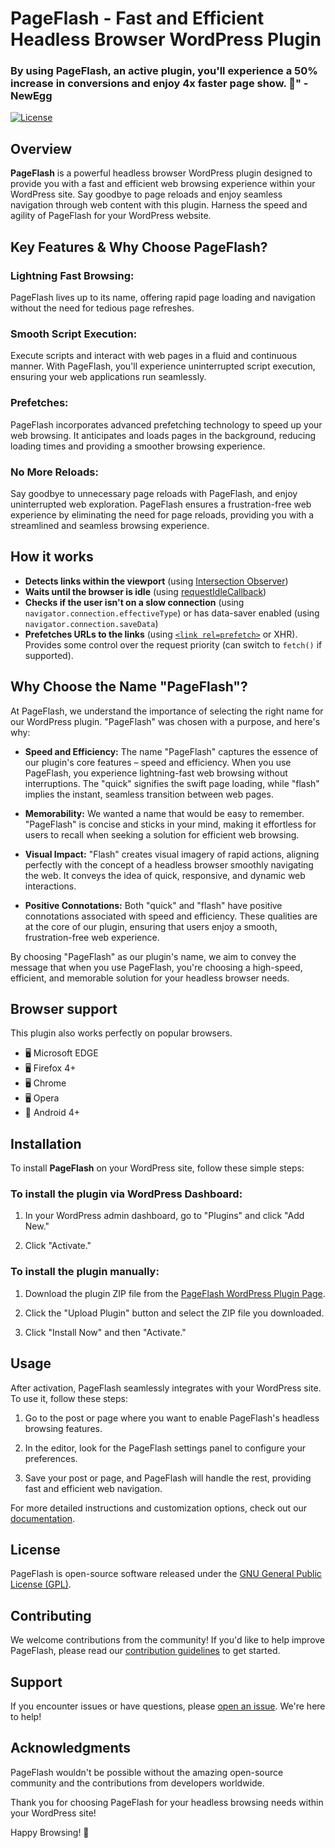 # PageFlash - Fast and Efficient Headless Browser WordPress Plugin
### By using PageFlash, an active plugin, you'll experience a 50% increase in conversions and enjoy 4x faster page show. 🚀" - NewEgg
[![License](https://img.shields.io/badge/license-GPL-blue.svg)](https://www.gnu.org/licenses/gpl-3.0.en.html)

## Overview

**PageFlash** is a powerful headless browser WordPress plugin designed to provide you with a fast and efficient web browsing experience within your WordPress site. Say goodbye to page reloads and enjoy seamless navigation through web content with this plugin. Harness the speed and agility of PageFlash for your WordPress website.

## Key Features & Why Choose PageFlash?

### Lightning Fast Browsing:
PageFlash lives up to its name, offering rapid page loading and navigation without the need for tedious page refreshes.

### Smooth Script Execution: 
Execute scripts and interact with web pages in a fluid and continuous manner. With PageFlash, you'll experience uninterrupted script execution, ensuring your web applications run seamlessly.
### Prefetches:
PageFlash incorporates advanced prefetching technology to speed up your web browsing. It anticipates and loads pages in the background, reducing loading times and providing a smoother browsing experience.

### No More Reloads:
Say goodbye to unnecessary page reloads with PageFlash, and enjoy uninterrupted web exploration. PageFlash ensures a frustration-free web experience by eliminating the need for page reloads, providing you with a streamlined and seamless browsing experience.

## How it works

* **Detects links within the viewport** (using [Intersection Observer](https://developer.mozilla.org/en-US/docs/Web/API/Intersection_Observer_API))
* **Waits until the browser is idle** (using [requestIdleCallback](https://developer.mozilla.org/en-US/docs/Web/API/Window/requestIdleCallback))
* **Checks if the user isn't on a slow connection** (using `navigator.connection.effectiveType`) or has data-saver enabled (using `navigator.connection.saveData`)
* **Prefetches URLs to the links** (using [`<link rel=prefetch>`](https://www.w3.org/TR/resource-hints/#prefetch) or XHR). Provides some control over the request priority (can switch to `fetch()` if supported).


## Why Choose the Name "PageFlash"?

At PageFlash, we understand the importance of selecting the right name for our WordPress plugin. "PageFlash" was chosen with a purpose, and here's why:

- **Speed and Efficiency:** The name "PageFlash" captures the essence of our plugin's core features – speed and efficiency. When you use PageFlash, you experience lightning-fast web browsing without interruptions. The "quick" signifies the swift page loading, while "flash" implies the instant, seamless transition between web pages.

- **Memorability:** We wanted a name that would be easy to remember. "PageFlash" is concise and sticks in your mind, making it effortless for users to recall when seeking a solution for efficient web browsing.

- **Visual Impact:** "Flash" creates visual imagery of rapid actions, aligning perfectly with the concept of a headless browser smoothly navigating the web. It conveys the idea of quick, responsive, and dynamic web interactions.

- **Positive Connotations:** Both "quick" and "flash" have positive connotations associated with speed and efficiency. These qualities are at the core of our plugin, ensuring that users enjoy a smooth, frustration-free web experience.

By choosing "PageFlash" as our plugin's name, we aim to convey the message that when you use PageFlash, you're choosing a high-speed, efficient, and memorable solution for your headless browser needs.

## Browser support

This plugin also works perfectly on popular browsers.

- 🖥 Microsoft EDGE
- 🖥 Firefox 4+
- 🖥 Chrome
- 🖥 Opera
- 📱 Android 4+

## Installation

To install **PageFlash** on your WordPress site, follow these simple steps:

### To install the plugin via WordPress Dashboard:

1. In your WordPress admin dashboard, go to "Plugins" and click "Add New."

2. Click "Activate."

### To install the plugin manually:

1. Download the plugin ZIP file from the [PageFlash WordPress Plugin Page](https://wordpress.org/plugins/pageflash/).

2. Click the "Upload Plugin" button and select the ZIP file you downloaded.

3. Click "Install Now" and then "Activate."

## Usage

After activation, PageFlash seamlessly integrates with your WordPress site. To use it, follow these steps:

1. Go to the post or page where you want to enable PageFlash's headless browsing features.

2. In the editor, look for the PageFlash settings panel to configure your preferences.

3. Save your post or page, and PageFlash will handle the rest, providing fast and efficient web navigation.

For more detailed instructions and customization options, check out our [documentation](https://theaminul.com/pageflash/docs).

## License

PageFlash is open-source software released under the [GNU General Public License (GPL)](https://www.gnu.org/licenses/gpl-3.0.en.html).

## Contributing

We welcome contributions from the community! If you'd like to help improve PageFlash, please read our [contribution guidelines](CONTRIBUTING.md) to get started.

## Support

If you encounter issues or have questions, please [open an issue](https://github.com/theaminuldev/pageflash/issues). We're here to help!


## Acknowledgments

PageFlash wouldn't be possible without the amazing open-source community and the contributions from developers worldwide.

Thank you for choosing PageFlash for your headless browsing needs within your WordPress site!

Happy Browsing! 🚀
